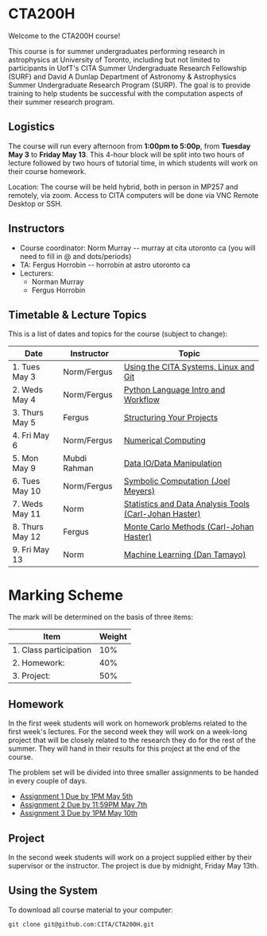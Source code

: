 # CTA200H

Welcome to the CTA200H course!

This course is for summer undergraduates performing research in astrophysics at University of Toronto, including but not limited to participants in UofT's CITA Summer Undergraduate Research Fellowship (SURF) and David A Dunlap Department of Astronomy & Astrophysics Summer Undergraduate Research Program (SURP). The goal is to provide training to help students be successful with the computation aspects of their summer research program.

## Logistics

The course will run every afternoon from **1:00pm to 5:00p**, from **Tuesday May 3** to **Friday May 13**.
This 4-hour block will be split into two hours of lecture followed by two hours of tutorial time, in which students will work on their course homework.

Location: The course will be held hybrid, both in person in MP257 and remotely, via zoom. Access to CITA computers will be done via VNC Remote Desktop or SSH.

## Instructors

* Course coordinator: Norm Murray -- murray at cita utoronto ca (you will need to fill in @ and dots/periods)
* TA: Fergus Horrobin -- horrobin at astro utoronto ca
* Lecturers:
    * Norman Murray
    * Fergus Horrobin

## Timetable & Lecture Topics

This is a list of dates and topics for the course (subject to change):

| Date | Instructor | Topic |
| ---- | ---------- | ----- |
| 1. Tues May 3 | Norm/Fergus | [Using the CITA Systems, Linux and Git](lecture_1_linux_git) |
| 2. Weds May 4	| Norm/Fergus | [Python Language Intro and Workflow](lecture_2_python_intro) |
| 3. Thurs May 5 |	Fergus | [Structuring Your Projects](lecture_3_managing_code) |
| 4. Fri May 6 | Norm/Fergus | [Numerical Computing](lecture_4_numerical_python) |
| 5. Mon May 9 |	Mubdi Rahman | [Data IO/Data Manipulation](lecture_5_data_wrangling) |
| 6. Tues May 10 | Norm/Fergus | [Symbolic Computation (Joel Meyers)](lecture_6_symbolic_python) |
| 7. Weds May 11 | Norm | [Statistics and Data Analysis Tools (Carl-Johan Haster)](lecture_7_statistics) |
| 8. Thurs May 12| Fergus | [Monte Carlo Methods (Carl-Johan Haster)](lecture_8_monte_carlo) |
| 9. Fri May 13| Norm | [Machine Learning (Dan Tamayo)](lecture_9_machine_learning) |


# Marking Scheme

The mark will be determined on the basis of three items:

| Item                  | Weight|
| --------------------- | ----- |
|1. Class participation | 10%   |
|2. Homework:           | 40%   |
|3. Project:            | 50%   |

## Homework

In the first week students will work on homework problems related to the first week's lectures.  For the second week they will work on a week-long project that will be closely related to the research they do for the rest of the summer.  They will hand in their results for this project at the end of the course.

The problem set will be divided into three smaller assignments to be handed in every couple of days. 

* [Assignment 1 Due by 1PM May 5th](assignments/assignment_1.md)
* [Assignment 2 Due by 11:59PM May 7th](assignments/assignment_2.pdf)
* [Assignment 3 Due by 1PM May 10th](assignments/assignment_3.pdf)

## Project
In the second week students will work on a project supplied either by their supervisor or the instructor. The project is due by midnight, Friday May 13th.

## Using the System

To download all course material to your computer:

`git clone git@github.com:CITA/CTA200H.git`
